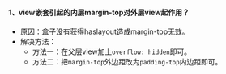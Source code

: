 #### 1、view嵌套引起的内层margin-top对外层view起作用？
- 原因：盒子没有获得haslayout造成margin-top无效。
- 解决方法：
	- 方法一：在父层view加上`overflow: hidden`即可。
	- 方法二：把`margin-top`外边距改为`padding-top`内边距即可。